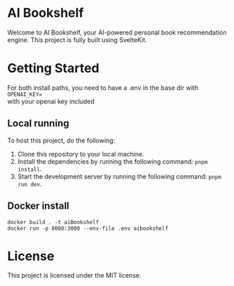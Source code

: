 # AI Bookshelf

Welcome to AI Bookshelf, your AI-powered personal book recommendation engine. This project is fully built using SvelteKit.

# Getting Started
For both install paths, you need to have a .env in the base dir with 
`OPENAI_KEY=`  
with your openai key included 

## Local running

To host this project, do the following:

1. Clone this repository to your local machine.
2. Install the dependencies by running the following command: `pnpm install`.
3. Start the development server by running the following command: `pnpm run dev`.

## Docker install

`docker build . -t aiBookshelf`  
`docker run -p 8080:3000 --env-file .env aibookshelf`  


# License

This project is licensed under the MIT license.